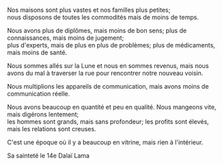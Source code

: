 Nos maisons sont plus vastes et nos familles plus petites;  
nous disposons de toutes les commodités mais de moins de temps.

Nous avons plus de diplômes, mais moins de bon sens; plus de connaissances, mais moins de jugement;  
plus d'experts, mais de plus en plus de problèmes; plus de médicaments, mais moins de santé.

Nous sommes allés sur la Lune et nous en sommes revenus, mais nous avons du mal à traverser la rue pour rencontrer notre nouveau voisin.

Nous multiplions les appareils de communication, mais avons moins de communication réelle.

Nous avons beaucoup en quantité et peu en qualité. Nous mangeons vite, mais digérons lentement;  
les hommes sont grands, mais sans profondeur; les profits sont élevés, mais les relations sont creuses.

C'est une époque où il y a beaucoup en vitrine, mais rien à l'intérieur.

<div class='author'>Sa sainteté le 14e Dalaï Lama</div>
